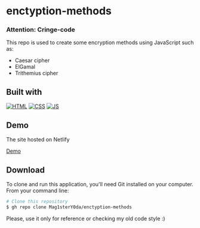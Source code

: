 # enctyption-methods
### Attention: Cringe-code
This repo is used to create some encryption methods using JavaScript such as:

* Caesar cipher
* ElGamal
* Trithemius cipher

## Built with

[![HTML][html]][html-url]
[![CSS][css]][css-url]
[![JS][js]][js-url]

## Demo

The site hosted on Netlify

[Demo](https://enctyption-methods-mag.netlify.app/)

## Download

To clone and run this application, you'll need Git installed on your computer. From your command line:

```bash
# Clone this repository
$ gh repo clone Mag1sterY0da/enctyption-methods
```

Please, use it only for reference or checking my old code style :)

<!-- MARKDOWN LINKS & IMAGES -->
[html]: https://img.shields.io/badge/html-f16524?style=for-the-badge&logo=html5&logoColor=white
[html-url]: https://developer.mozilla.org/en-US/docs/Web/HTML/Reference
[css]: https://img.shields.io/badge/css-2965f1?style=for-the-badge&logo=css3&logoColor=white
[css-url]: https://developer.mozilla.org/en-US/docs/Web/CSS/Reference
[js]: https://img.shields.io/badge/js-ffda3e?style=for-the-badge&logo=javascript&logoColor=black
[js-url]: https://developer.mozilla.org/en-US/docs/Web/JavaScript/Reference
